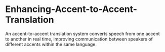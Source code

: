 # Enhancing-Accent-to-Accent-Translation
An accent-to-accent translation system converts speech from one accent to another in real time, improving communication between speakers of different accents within the same language. 
